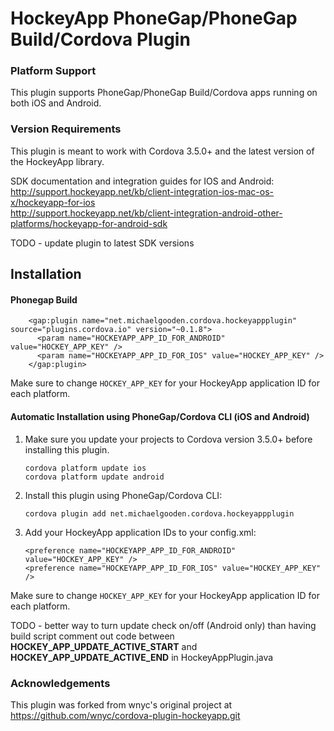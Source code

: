 # HockeyApp PhoneGap/PhoneGap Build/Cordova Plugin

### Platform Support

This plugin supports PhoneGap/PhoneGap Build/Cordova apps running on both iOS and Android.

### Version Requirements

This plugin is meant to work with Cordova 3.5.0+ and the latest version of the HockeyApp library.

SDK documentation and integration guides for IOS and Android:  
http://support.hockeyapp.net/kb/client-integration-ios-mac-os-x/hockeyapp-for-ios  
http://support.hockeyapp.net/kb/client-integration-android-other-platforms/hockeyapp-for-android-sdk  

TODO - update plugin to latest SDK versions 

## Installation

#### Phonegap Build

        <gap:plugin name="net.michaelgooden.cordova.hockeyappplugin" source="plugins.cordova.io" version="~0.1.8">
          <param name="HOCKEYAPP_APP_ID_FOR_ANDROID" value="HOCKEY_APP_KEY" />
          <param name="HOCKEYAPP_APP_ID_FOR_IOS" value="HOCKEY_APP_KEY" />
        </gap:plugin>

Make sure to change `HOCKEY_APP_KEY` for your HockeyApp application ID for each platform.

#### Automatic Installation using PhoneGap/Cordova CLI (iOS and Android)
 1. Make sure you update your projects to Cordova version 3.5.0+ before installing this plugin.

        cordova platform update ios
        cordova platform update android

 2. Install this plugin using PhoneGap/Cordova CLI:

        cordova plugin add net.michaelgooden.cordova.hockeyappplugin

 3. Add your HockeyApp application IDs to your config.xml:
     
        <preference name="HOCKEYAPP_APP_ID_FOR_ANDROID" value="HOCKEY_APP_KEY" />
        <preference name="HOCKEYAPP_APP_ID_FOR_IOS" value="HOCKEY_APP_KEY" />

Make sure to change `HOCKEY_APP_KEY` for your HockeyApp application ID for each platform.

TODO - better way to turn update check on/off (Android only) than having build script comment out code between __HOCKEY_APP_UPDATE_ACTIVE_START__ and __HOCKEY_APP_UPDATE_ACTIVE_END__ in HockeyAppPlugin.java 

### Acknowledgements

This plugin was forked from wnyc's original project at https://github.com/wnyc/cordova-plugin-hockeyapp.git
